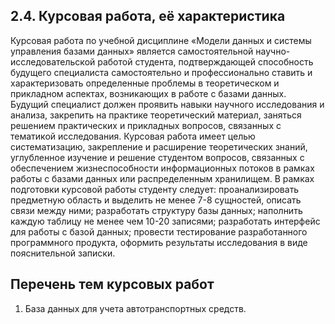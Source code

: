 ## 2.4. Курсовая работа, её характеристика
Курсовая работа по учебной дисциплине «Модели данных и системы
управления базами данных» является самостоятельной научно-исследовательской
работой студента, подтверждающей способность будущего специалиста
самостоятельно и профессионально ставить и характеризовать определенные
проблемы в теоретическом и прикладном аспектах, возникающих в работе с базами
данных. Будущий специалист должен проявить навыки научного исследования и
анализа, закрепить на практике теоретический материал, заняться решением
практических и прикладных вопросов, связанных с тематикой исследования.
Курсовая работа имеет целью систематизацию, закрепление и расширение
теоретических знаний, углубленное изучение и решение студентом вопросов,
связанных с обеспечением жизнеспособности информационных потоков в рамках
работы с базами данных или распределенным хранилищем.
В рамках подготовки курсовой работы студенту следует:
проанализировать предметную область и выделить не менее 7-8 сущностей,
описать связи между ними;
разработать структуру базы данных;
наполнить каждую таблицу не менее чем 10-20 записями;
разработать интерфейс для работы с базой данных;
провести тестирование разработанного программного продукта, оформить
результаты исследования в виде пояснительной записки.
## Перечень тем курсовых работ
1. База данных для учета автотранспортных средств.
